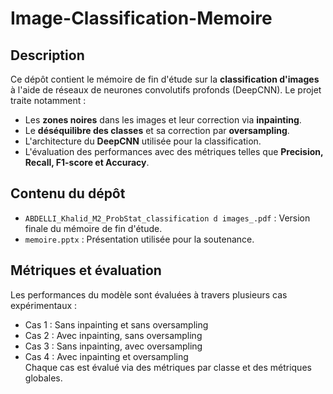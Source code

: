 # Image-Classification-Memoire

## Description
Ce dépôt contient le mémoire de fin d'étude sur la **classification d'images** à l'aide de réseaux de neurones convolutifs profonds (DeepCNN). Le projet traite notamment :
- Les **zones noires** dans les images et leur correction via **inpainting**.
- Le **déséquilibre des classes** et sa correction par **oversampling**.
- L'architecture du **DeepCNN** utilisée pour la classification.
- L'évaluation des performances avec des métriques telles que **Precision, Recall, F1-score et Accuracy**.

## Contenu du dépôt
- `ABDELLI_Khalid_M2_ProbStat_classification d images_.pdf` : Version finale du mémoire de fin d'étude.  
- `memoire.pptx` : Présentation utilisée pour la soutenance.  

## Métriques et évaluation
Les performances du modèle sont évaluées à travers plusieurs cas expérimentaux :
- Cas 1 : Sans inpainting et sans oversampling
- Cas 2 : Avec inpainting, sans oversampling
- Cas 3 : Sans inpainting, avec oversampling
- Cas 4 : Avec inpainting et oversampling  
Chaque cas est évalué via des métriques par classe et des métriques globales.

